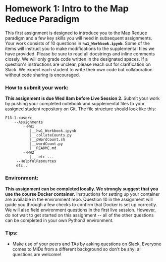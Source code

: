# Homework 1: Intro to the Map Reduce Paradigm

This first assignment is designed to introduce you to the Map Reduce paradigm and a few key skills you will need in subsequent assignments. Your work consists of 10 questions in **`hw1_Workbook.ipynb`**. Some of the items will instruct you to make modifications to the supplemental files we have provided. Please be sure to read all docstrings and inline comments closely. We will only grade code written in the designated spaces. If a question's instructions are unclear, please reach out for clarification on Slack. We expect each student to write their own code but collaboration without code sharing is encouraged.

### How to submit your work:
**This assignment is due Wed 8am before Live Session 2**. Submit your work by pushing your completed notebook and supplemental files to your assigned student repository on Git. The file structure should look like this:
```
F18-1-<user>
    --Assignments
        --HW1
           |__hw1_Workbook.ipynb
           |__collateCounts.py
           |__pWordCount.sh
           |__wordCount.py
           |__README.md
        --HW2
           |__ etc ...
     --HelpfulResources
     etc..
```

### Environment:
**This assignment can be completed locally. We strongly suggest that you use the course Docker container.** Instructions for setting up your container are available in the environment repo. Question 10 in the assignment will guide you through a few checks to confirm that Docker is set up correctly. We will also field environment questions in the first live session. However, do not wait to get started on this assignment -- all of the other questions can be completed in your own Python3 environment.

### Tips:
* Make use of your peers and TAs by asking questions on Slack. Everyone comes to MIDs from a different background so don't be shy; all questions are welcome!
